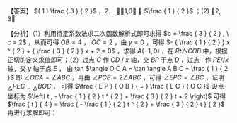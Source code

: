 【答案】 $( 1 ) \frac { 3 } { 2 }$ ，2， 1,0 ， $\frac { 1 } { 2 }$ ；(2) 2, 3

【分析】（1）利用待定系数法求二次函数解析式即可求得 $b = \frac { 3 } { 2 } , \ c = 2$ ，从而可得 $O B = 4$ ， $O C = 2$ ，由 $y = 0$ ，可得 $- { \frac { 1 } { 2 } } x ^ { 2 } + { \frac { 3 } { 2 } } x + 2 = 0$ ，求得 $A \left( - 1 , 0 \right)$ ，在 $R t { \triangle } C O B$ 中，根据正切的定义求值即可；（2）过点 $C$ 作 $C D \mathrm { ~ / ~ } x$ 轴，交 $B P$ 于点 $D$ ，过点 $\cdot$ 作 $P E / / x$ 轴，交 $y$ 轴于点 $E$ ， 由 tan $\angle O C A = \tan \angle A B C = \frac { 1 } { 2 }$ 即 $\angle O C A = \angle A B C$ ，再由 $\angle P C B = 2 \angle A B C$ ，可得 $\angle E P C = \angle B C$ ，证明 ${ } _ { \triangle } P E C { } _ { \sim \triangle } B O C$ ， 可得 $\frac { E P } { O B } { = } \frac { E C } { O C }$ 设点$\cdot$ 坐标为 $\left( t , - \frac { 1 } { 2 } t ^ { 2 } + \frac { 3 } { 2 } t + 2 \right)$ 可得 $\frac { t } { 4 } = \frac { - \frac { 1 } { 2 } t ^ { 2 } + \frac { 3 } { 2 } t } { 2 }$ 再进行求解即可；
